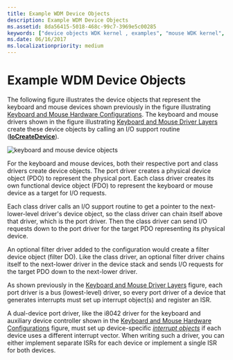 ```yaml
---
title: Example WDM Device Objects
description: Example WDM Device Objects
ms.assetid: 8da56415-5018-468c-99c7-3969e5c00285
keywords: ["device objects WDK kernel , examples", "mouse WDK kernel", "keyboards WDK kernel", "functional device objects WDK kernel", "FDO WDK kernel", "physical device objects WDK kernel", "PDOs WDK kernel", "filter DOs WDK kernel"]
ms.date: 06/16/2017
ms.localizationpriority: medium
---
```


# Example WDM Device Objects





The following figure illustrates the device objects that represent the keyboard and mouse devices shown previously in the figure illustrating [Keyboard and Mouse Hardware Configurations](sample-device-and-driver-configuration.md#keyboard-and-mouse-hardware-configurations). The keyboard and mouse drivers shown in the figure illustrating [Keyboard and Mouse Driver Layers](sample-device-and-driver-configuration.md#keyboard-and-mouse-driver-layers) create these device objects by calling an I/O support routine ([**IoCreateDevice**](https://msdn.microsoft.com/library/windows/hardware/ff548397)).

![keyboard and mouse device objects](images/2sampdos.png)

For the keyboard and mouse devices, both their respective port and class drivers create device objects. The port driver creates a physical device object (PDO) to represent the physical port. Each class driver creates its own functional device object (FDO) to represent the keyboard or mouse device as a target for I/O requests.

Each class driver calls an I/O support routine to get a pointer to the next-lower-level driver's device object, so the class driver can chain itself above that driver, which is the port driver. Then the class driver can send I/O requests down to the port driver for the target PDO representing its physical device.

An optional filter driver added to the configuration would create a filter device object (filter DO). Like the class driver, an optional filter driver chains itself to the next-lower driver in the device stack and sends I/O requests for the target PDO down to the next-lower driver.

As shown previously in the [Keyboard and Mouse Driver Layers](sample-device-and-driver-configuration.md#keyboard-and-mouse-driver-layers) figure, each port driver is a bus (lowest-level) driver, so every port driver of a device that generates interrupts must set up interrupt object(s) and register an ISR.

A dual-device port driver, like the i8042 driver for the keyboard and auxiliary device controller shown in the [Keyboard and Mouse Hardware Configurations](sample-device-and-driver-configuration.md#keyboard-and-mouse-hardware-configurations) figure, must set up device-specific [*interrupt objects*](https://msdn.microsoft.com/library/windows/hardware/ff556290#wdkgloss-interrupt-object) if each device uses a different interrupt vector. When writing such a driver, you can either implement separate ISRs for each device or implement a single ISR for both devices.

 

 




